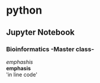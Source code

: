 # python
## Jupyter Notebook
### Bioinformatics -Master class-
*emphashis*  
**emphasis**  
'in line code'  
